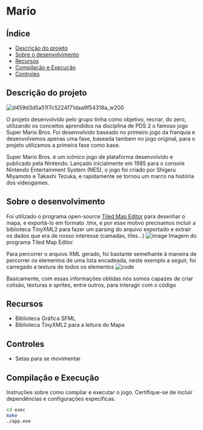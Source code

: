 # Mario

## Índice

- [Descrição do projeto](#descrição-do-projeto)
- [Sobre o desenvolvimento](#sobre-o-desenvolvimento)
- [Recursos](#recursos)
- [Compilação e Execução](#compilação-e-execução)
- [Controles](#controles)

## Descrição do projeto
![d459d3d5a51f7c5224f71daa9f54318a_w200](https://github.com/pds2-dcc-ufmg/2023-2-TN-grupo12/assets/78943325/f5173082-626a-4754-9876-0087d16649c1)

O projeto desenvolvido pelo grupo tinha como objetivo, recriar, do zero, utilizando os conceitos aprendidos na disciplina de PDS 2 o famoso jogo Super Mario Bros. Foi desenvolvido baseado no primeiro jogo da franquia e desenvolvemos apenas uma fase, baseada tambem no jogo original, para o projeto utilizamos a primeira fase como base.
  
  Super Mario Bros. é um icônico jogo de plataforma desenvolvido e publicado pela Nintendo. 
Lançado inicialmente em 1985 para o console Nintendo Entertainment System (NES), o jogo foi criado por Shigeru Miyamoto e Takashi Tezuka,
e rapidamente se tornou um marco na história dos videogames.

## Sobre o desenvolvimento

Foi utilizado o programa open-source [Tiled Map Editor](https://www.mapeditor.org/) para desenhar o mapa, e exportá-lo em formato .tmx, e por esse motivo precisamos incluir a biblioteca TinyXML2 para fazer um parsing do arquivo exportado e extrair os dados que era de nosso interesse (camadas, tiles...)
![image](https://github.com/pds2-dcc-ufmg/2023-2-TN-grupo12/assets/78943325/186b136b-432e-4424-ba08-113ed30ad80a)
Imagem do programa Tiled Map Editor

Para percorrer o arquivo XML gerado, foi bastante semelhante à maneira de percorrer os elementos de uma lista encadeada, neste exemplo a seguir, foi carregado a textura de todos os elementos 
![code](https://github.com/pds2-dcc-ufmg/2023-2-TN-grupo12/assets/78943325/1b90d2f1-2358-4a9c-a244-edc1da89aac4)


Basicamente, com essas informações obtidas nós somos capazes de criar colisão, texturas e sprites, entre outros, para interagir com o código


## Recursos


- Biblioteca Gráfica SFML
- Biblioteca TinyXML2 para a leitura do Mapa

## Controles
- Setas para se movimentar

## Compilação e Execução

Instruções sobre como compilar e executar o jogo. Certifique-se de incluir dependências e configurações específicas.

```bash
cd exec
make
./app.exe
